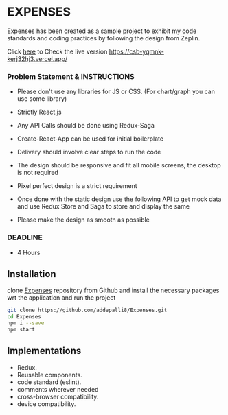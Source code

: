 # EXPENSES

Expenses has been created as a sample project to exhibit my code standards and coding practices by following the design from Zeplin.

Click [here](https://csb-yqmnk-kerj32hj3.vercel.app/) to Check the live version https://csb-yqmnk-kerj32hj3.vercel.app/

### Problem Statement & INSTRUCTIONS
- Please don't use any libraries for JS or CSS. (For chart/graph you can use some library)

- Strictly React.js

- Any API Calls should be done using Redux-Saga

- Create-React-App can be used for initial boilerplate

- Delivery should involve clear steps to run the code

- The design should be responsive and fit all mobile screens, the desktop is not required

- Pixel perfect design is a strict requirement

- Once done with the static design use the following API to get mock data and use Redux Store and Saga to store and display the same

- Please make the design as smooth as possible

### DEADLINE
- 4 Hours

## Installation

clone [Expenses](https://github.com/addepalli8/Expenses) repository from Github and install the necessary packages wrt the application and run the project

```bash
git clone https://github.com/addepalli8/Expenses.git
cd Expenses
npm i --save
npm start
```

## Implementations
- Redux.
- Reusable components.
- code standard (eslint).
- comments wherever needed
- cross-browser compatibility.
- device compatibility.
